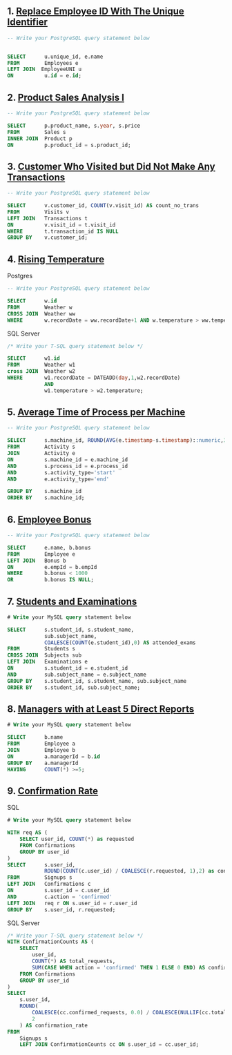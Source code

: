 
## 1. [Replace Employee ID With The Unique Identifier](https://leetcode.com/problems/replace-employee-id-with-the-unique-identifier/)


```sql
-- Write your PostgreSQL query statement below


SELECT      u.unique_id, e.name
FROM        Employees e
LEFT JOIN  EmployeeUNI u
ON          u.id = e.id;
```


## 2. [Product Sales Analysis I](https://leetcode.com/problems/product-sales-analysis-i/)

```sql
-- Write your PostgreSQL query statement below

SELECT      p.product_name, s.year, s.price
FROM        Sales s
INNER JOIN  Product p
ON          p.product_id = s.product_id;
```

## 3. [Customer Who Visited but Did Not Make Any Transactions](https://leetcode.com/problems/customer-who-visited-but-did-not-make-any-transactions/)

```sql
-- Write your PostgreSQL query statement below

SELECT      v.customer_id, COUNT(v.visit_id) AS count_no_trans
FROM        Visits v
LEFT JOIN   Transactions t
ON          v.visit_id = t.visit_id
WHERE       t.transaction_id IS NULL
GROUP BY    v.customer_id;
```


## 4. [Rising Temperature](https://leetcode.com/problems/rising-temperature/)

Postgres
```sql
-- Write your PostgreSQL query statement below

SELECT      w.id
FROM        Weather w
CROSS JOIN  Weather ww
WHERE       w.recordDate = ww.recordDate+1 AND w.temperature > ww.temperature;
```

SQL Server
```sql
/* Write your T-SQL query statement below */

SELECT      w1.id
FROM        Weather w1
cross JOIN  Weather w2
WHERE       w1.recordDate = DATEADD(day,1,w2.recordDate) 
            AND 
            w1.temperature > w2.temperature;
```
## 5. [Average Time of Process per Machine](https://leetcode.com/problems/average-time-of-process-per-machine/)

```sql
-- Write your PostgreSQL query statement below

SELECT      s.machine_id, ROUND(AVG(e.timestamp-s.timestamp)::numeric,3) as processing_time
FROM        Activity s
JOIN        Activity e
ON          s.machine_id = e.machine_id
AND         s.process_id = e.process_id
AND         s.activity_type='start'
AND         e.activity_type='end'

GROUP BY    s.machine_id
ORDER BY    s.machine_id;
```

## 6. [Employee Bonus](https://leetcode.com/problems/employee-bonus/)

```sql
-- Write your PostgreSQL query statement below

SELECT      e.name, b.bonus
FROM        Employee e
LEFT JOIN   Bonus b
ON          e.empId = b.empId
WHERE       b.bonus < 1000 
OR          b.bonus IS NULL;
```

## 7. [Students and Examinations](https://leetcode.com/problems/students-and-examinations/)

```sql
# Write your MySQL query statement below

SELECT      s.student_id, s.student_name, 
            sub.subject_name, 
            COALESCE(COUNT(e.student_id),0) AS attended_exams 
FROM        Students s
CROSS JOIN  Subjects sub
LEFT JOIN   Examinations e
ON          s.student_id = e.student_id 
AND         sub.subject_name = e.subject_name
GROUP BY    s.student_id, s.student_name, sub.subject_name
ORDER BY    s.student_id, sub.subject_name;
```

## 8. [Managers with at Least 5 Direct Reports](https://leetcode.com/problems/managers-with-at-least-5-direct-reports/)

```sql
# Write your MySQL query statement below

SELECT      b.name
FROM        Employee a
JOIN        Employee b
ON          a.managerId = b.id
GROUP BY    a.managerId
HAVING      COUNT(*) >=5;
```

## 9. [Confirmation Rate](https://leetcode.com/problems/confirmation-rate/)
SQL
```sql
# Write your MySQL query statement below

WITH req AS (
    SELECT user_id, COUNT(*) as requested
    FROM Confirmations
    GROUP BY user_id
)
SELECT      s.user_id, 
            ROUND(COUNT(c.user_id) / COALESCE(r.requested, 1),2) as confirmation_rate 
FROM        Signups s
LEFT JOIN   Confirmations c 
ON          s.user_id = c.user_id 
AND         c.action = 'confirmed'
LEFT JOIN   req r ON s.user_id = r.user_id
GROUP BY    s.user_id, r.requested;
```

SQL Server
```sql
/* Write your T-SQL query statement below */
WITH ConfirmationCounts AS (
    SELECT
        user_id,
        COUNT(*) AS total_requests,
        SUM(CASE WHEN action = 'confirmed' THEN 1 ELSE 0 END) AS confirmed_requests
    FROM Confirmations
    GROUP BY user_id
)
SELECT
    s.user_id,
    ROUND(
        COALESCE(cc.confirmed_requests, 0.0) / COALESCE(NULLIF(cc.total_requests, 0), 1),
        2
    ) AS confirmation_rate
FROM
    Signups s
    LEFT JOIN ConfirmationCounts cc ON s.user_id = cc.user_id;
```
